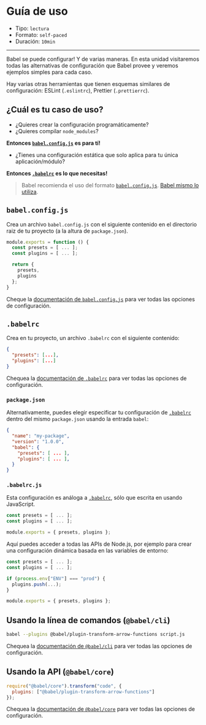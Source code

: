 # Guía de uso

* Tipo: `lectura`
* Formato: `self-paced`
* Duración: `10min`

***

Babel se puede configurar! Y de varias maneras. En esta unidad visitaremos
todas las alternativas de configuración que Babel provee y veremos ejemplos
simples para cada caso.

Hay varias otras herramientas que tienen esquemas
similares de configuración: ESLint (`.eslintrc`), Prettier (`.prettierrc`).

## ¿Cuál es tu caso de uso?

* ¿Quieres crear la configuración programáticamente?
* ¿Quieres compilar `node_modules`?

**Entonces [`babel.config.js`](#babelconfigjs) es para tí!**

* ¿Tienes una configuración estática que solo aplica
  para tu única aplicación/módulo?

**Entonces [`.babelrc`](#babelrc) es lo que necesitas!**

> Babel recomienda el uso del formato [`babel.config.js`](config-files.md#project-wide-configuration).
> [Babel mismo lo utiliza](https://github.com/babel/babel/blob/master/babel.config.js).

## `babel.config.js`

Crea un archivo `babel.config.js` con el siguiente contenido en el
directorio raiz de tu proyecto (a la altura de `package.json`).

```js
module.exports = function () {
  const presets = [ ... ];
  const plugins = [ ... ];

  return {
    presets,
    plugins
  };
}
```

Cheque la [documentación de `babel.config.js`](https://babeljs.io/docs/en/config-files#project-wide-configuration)
para ver todas las opciones de configuración.

## `.babelrc`

Crea en tu proyecto, un archivo `.babelrc` con el siguiente contenido:

```json
{
  "presets": [...],
  "plugins": [...]
}
```

Chequea la [documentación de `.babelrc`](https://babeljs.io/docs/en/config-files#file-relative-configuration)
para ver todas las opciones de configuración.

### `package.json`

Alternativamente, puedes elegir especificar tu configuración de [`.babelrc`](#babelrc)
dentro del mismo `package.json` usando la entrada `babel`:

```json
{
  "name": "my-package",
  "version": "1.0.0",
  "babel": {
    "presets": [ ... ],
    "plugins": [ ... ],
  }
}
```

### `.babelrc.js`

Esta configuración es análoga a [`.babelrc`](#babelrc), sólo que escrita
en usando JavaScript.

```js
const presets = [ ... ];
const plugins = [ ... ];

module.exports = { presets, plugins };
```

Aquí puedes acceder a todas las APIs de Node.js, por ejemplo para crear una
configuración dinámica basada en las variables de entorno:

```js
const presets = [ ... ];
const plugins = [ ... ];

if (process.env["ENV"] === "prod") {
  plugins.push(...);
}

module.exports = { presets, plugins };
```

## Usando la línea de comandos (`@babel/cli`)

```sh
babel --plugins @babel/plugin-transform-arrow-functions script.js
```

Chequea la [documentación de `@babel/cli`](https://babeljs.io/docs/en/babel-cli)
para ver todas las opciones de configuración.

## Usando la API (`@babel/core`)

```js
require("@babel/core").transform("code", {
  plugins: ["@babel/plugin-transform-arrow-functions"]
});
```

Chequea la [documentación de `@babel/core`](https://babeljs.io/docs/en/babel-core)
para ver todas las opciones de configuración.
